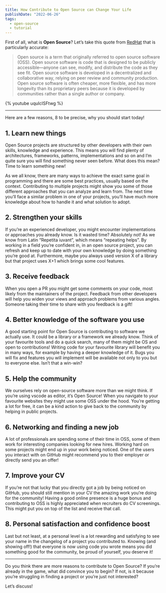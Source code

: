 ```yaml
---
title: How Contribute to Open Source can Change Your Life
publishDate: "2022-06-26"
tags:
  - open-source
  - tutorial
---
```


First of all, what is **Open Source**?
Let’s take this quote from [RedHat](https://www.redhat.com/en/topics/open-source/what-is-open-source) that is particularly accurate:

> Open source is a term that originally referred to open source software (OSS). Open source software is code that is designed to be publicly accessible—anyone can see, modify, and distribute the code as they see fit.
> Open source software is developed in a decentralized and collaborative way, relying on peer review and community production. Open source software is often cheaper, more flexible, and has more longevity than its proprietary peers because it is developed by communities rather than a single author or company.

{% youtube uquIcISFtwg %}

---

Here are a few reasons, 8 to be precise, why you should start today!

## 1. Learn new things

Open Source projects are structured by other developers with their own skills, knowledge and experience. This means you will find plenty of architectures, frameworks, patterns, implementations and so on and I’m quite sure you will find something never seen before. What does this mean? Time to learn something new!

As we all know, there are many ways to achieve the exact same goal in programming and there are some best practices, usually based on the context. Contributing to multiple projects might show you some of those different approaches that you can analyze and learn from.
The next time you’ll face a similar problem in one of your projects, you’ll have much more knowledge about how to handle it and what solution to adopt.

## 2. Strengthen your skills

If you’re an experienced developer, you might encounter implementations or approaches you already know. Is it wasted time? Absolutely not!
As we know from Latin “Repetita iuvant”, which means “repeating helps”.
By working in a field you’re confident in, in an open source project, you can refresh and keep up to date with your own knowledge by doing something you’re good at.
Furthermore, maybe you always used version X of a library but that project uses X+1 which brings some cool features.

## 3. Receive feedback

When you open a PR you might get some comments on your code, most likely from the maintainers of the project.
Feedback from other developers will help you widen your views and approach problems from various angles. Someone taking their time to share with you feedback is a gift!

## 4. Better knowledge of the software you use

A good starting point for Open Source is contributing to software we actually use. It could be a library or a framework we already know.
Think of your favourite tools and do a quick search, many of them might be OS and open to contributions!
Writing code for your favourite library will benefit you in many ways, for example by having a deeper knowledge of it. Bugs you will fix and features you will implement will be available not only to you but to everyone else. Isn’t that a win-win?

## 5. Help the community

We ourselves rely on open-source software more than we might think. If you’re using vscode as editor, it’s Open Source! When you navigate to your favourite websites they might use some OSS under the hood.
You’re getting a lot for free, it can be a kind action to give back to the community by helping in public projects.

## 6. Networking and finding a new job

A lot of professionals are spending some of their time in OSS, some of them work for interesting companies looking for new hires.
Working hard on some projects might end up in your work being noticed. One of the users you interact with on GitHub might recommend you to their employer or directly send you an offer!

## 7. Improve your CV

If you’re not that lucky that you directly got a job by being noticed on GitHub, you should still mention in your CV the amazing work you’re doing for the community!
Having a good online presence is a huge bonus and contributing to OSS is highly appreciated when recruiters do CV screenings.
This might put you on top of the list and receive that call.

## 8. Personal satisfaction and confidence boost

Last but not least, at a personal level is a lot rewarding and satisfying to see your name in the changelog of a project you contributed to.
Knowing (and showing off!) that everyone is now using code you wrote means you did something good for the community, be proud of yourself, you deserve it!

---

Do you think there are more reasons to contribute to Open Source?
If you’re already in the game, what did convince you to begin? If not, is it because you’re struggling in finding a project or you’re just not interested?

Let’s discuss!
